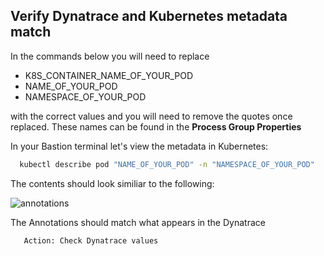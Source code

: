 ## Verify Dynatrace and Kubernetes metadata match

In the commands below you will need to replace 

- K8S\_CONTAINER\_NAME\_OF\_YOUR\_POD
- NAME\_OF\_YOUR\_POD
- NAMESPACE\_OF\_YOUR\_POD

with the correct values and you will need to remove the quotes once replaced.
These names can be found in the **Process Group Properties**

In your Bastion terminal let's view the metadata in Kubernetes:

 ```bash
   kubectl describe pod "NAME_OF_YOUR_POD" -n "NAMESPACE_OF_YOUR_POD"
   ```
The contents should look similiar to the following:

![annotations](../../assets/images/labelsandannotations.png)

The Annotations should match what appears in the Dynatrace

```bash
   Action: Check Dynatrace values
   ```
   